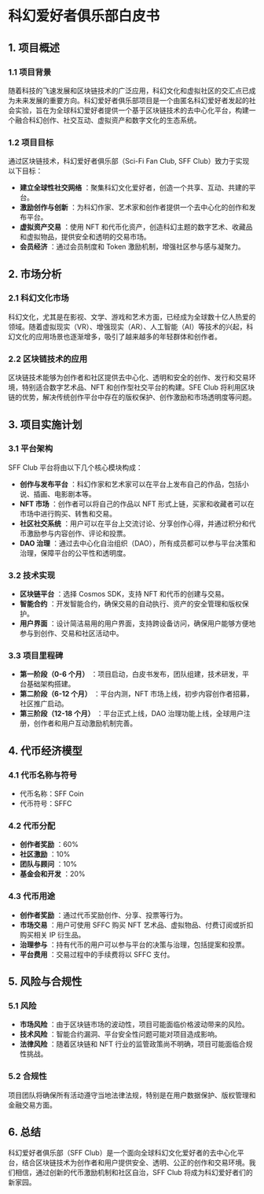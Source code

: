 # 科幻爱好者俱乐部白皮书

## 1. 项目概述

### 1.1 项目背景

随着科技的飞速发展和区块链技术的广泛应用，科幻文化和虚拟社区的交汇点已成为未来发展的重要方向。科幻爱好者俱乐部项目是一个由匿名科幻爱好者发起的社会实验，旨在为全球科幻爱好者提供一个基于区块链技术的去中心化平台，构建一个融合科幻创作、社交互动、虚拟资产和数字文化的生态系统。

### 1.2 项目目标

通过区块链技术，科幻爱好者俱乐部（Sci-Fi Fan Club, SFF Club）致力于实现以下目标：

- **建立全球性社交网络** ：聚集科幻文化爱好者，创造一个共享、互动、共建的平台。
- **激励创作与创新** ：为科幻作家、艺术家和创作者提供一个去中心化的创作和发布平台。
- **虚拟资产交易** ：使用 NFT 和代币化资产，创造科幻主题的数字艺术、收藏品和虚拟物品，提供安全和透明的交易市场。
- **会员经济** ：通过会员制度和 Token 激励机制，增强社区参与感与凝聚力。

## 2. 市场分析

### 2.1 科幻文化市场

科幻文化，尤其是在影视、文学、游戏和艺术方面，已经成为全球数十亿人热爱的领域。随着虚拟现实（VR）、增强现实（AR）、人工智能（AI）等技术的兴起，科幻文化的应用场景也逐渐增多，吸引了越来越多的年轻群体和创作者。

### 2.2 区块链技术的应用

区块链技术能够为创作者和社区提供去中心化、透明和安全的创作、发行和交易环境，特别适合数字艺术品、NFT 和创作型社交平台的构建。SFE Club 将利用区块链的优势，解决传统创作平台中存在的版权保护、创作激励和市场透明度等问题。

## 3. 项目实施计划

### 3.1 平台架构

SFF Club 平台将由以下几个核心模块构成：

- **创作与发布平台** ：科幻作家和艺术家可以在平台上发布自己的作品，包括小说、插画、电影剧本等。
- **NFT 市场** ：创作者可以将自己的作品以 NFT 形式上链，买家和收藏者可以在市场中进行购买、转售和交易。
- **社区社交系统** ：用户可以在平台上交流讨论、分享创作心得，并通过积分和代币激励参与内容创作、评论和投票。
- **DAO 治理** ：通过去中心化自治组织（DAO），所有成员都可以参与平台决策和治理，保障平台的公平性和透明度。

### 3.2 技术实现

- **区块链平台** ：选择 Cosmos SDK，支持 NFT 和代币的创建与交易。
- **智能合约** ：开发智能合约，确保交易的自动执行、资产的安全管理和版权保护。
- **用户界面** ：设计简洁易用的用户界面，支持跨设备访问，确保用户能够方便地参与到创作、交易和社区活动中。

### 3.3 项目里程碑

- **第一阶段（0-6 个月）** ：项目启动，白皮书发布，团队组建，技术研发，平台基础架构搭建。
- **第二阶段（6-12 个月）** ：平台内测，NFT 市场上线，初步内容创作者招募，社区推广启动。
- **第三阶段（12-18 个月）** ：平台正式上线，DAO 治理功能上线，全球用户注册，创作者和用户互动激励机制完善。

## 4. 代币经济模型

### 4.1 代币名称与符号

- 代币名称：SFF Coin
- 代币符号：SFFC

### 4.2 代币分配

- **创作者奖励** ：60%
- **社区激励** ：10%
- **团队与顾问** ：10%
- **基金会和开发** ：20%

### 4.3 代币用途

- **创作者奖励** ：通过代币奖励创作、分享、投票等行为。
- **市场交易** ：用户可使用 SFFC 购买 NFT 艺术品、虚拟物品、付费订阅或折扣购买相关 IP 衍生品。
- **治理参与** ：持有代币的用户可以参与平台的决策与治理，包括提案和投票。
- **平台费用** ：交易过程中的手续费将以 SFFC 支付。

## 5. 风险与合规性

### 5.1 风险

- **市场风险** ：由于区块链市场的波动性，项目可能面临价格波动带来的风险。
- **技术风险** ：智能合约漏洞、平台安全性问题可能对项目造成影响。
- **法律风险** ：随着区块链和 NFT 行业的监管政策尚不明确，项目可能面临合规性挑战。

### 5.2 合规性

项目团队将确保所有活动遵守当地法律法规，特别是在用户数据保护、版权管理和金融交易方面。

## 6. 总结

科幻爱好者俱乐部（SFF Club）是一个面向全球科幻文化爱好者的去中心化平台，结合区块链技术为创作者和用户提供安全、透明、公正的创作和交易环境。我们相信，通过创新的代币激励机制和社区自治，SFF Club 将成为科幻爱好者们的新家园。
